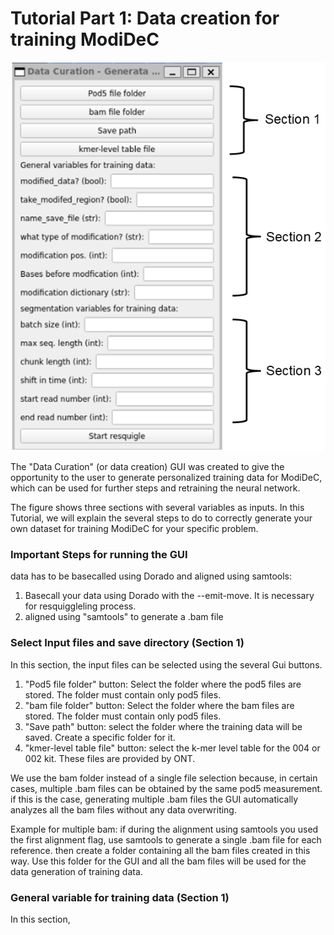 # Tutorial Part 1: Data creation for training ModiDeC 

![GUI for retraining ModiDeC](https://github.com/mem3nto0/ModiDeC-RNA-modification-classifier/blob/main/data_curation_tutorial/Figura_data_generation.png)

The "Data Curation" (or data creation) GUI was created to give the opportunity to the user to generate personalized training data for ModiDeC, which can be used
for further steps and retraining the neural network.

The figure shows three sections with several variables as inputs. In this Tutorial, we will explain the several steps to do to correctly generate your own
dataset for training ModiDeC for your specific problem.

### Important Steps for running the GUI

data has to be basecalled using Dorado and aligned using samtools:

  1) Basecall your data using Dorado with the --emit-move. It is necessary for resquiggleling process.
  2) aligned using "samtools" to generate a .bam file

### Select Input files and save directory (Section 1)

In this section, the input files can be selected using the several Gui buttons.

  1) "Pod5 file folder" button: Select the folder where the pod5 files are stored. The folder must contain only pod5 files.
  2) "bam file folder" button: Select the folder where the bam files are stored. The folder must contain only pod5 files.
  3) "Save path" button: select the folder where the training data will be saved. Create a specific folder for it.
  4) "kmer-level table file" button: select the k-mer level table for the 004 or 002 kit. These files are provided by ONT.

We use the bam folder instead of a single file selection because, in certain cases, multiple .bam files can be obtained by the same pod5 measurement.
if this is the case, generating multiple .bam files the GUI automatically analyzes all the bam files without any data overwriting.

Example for multiple bam: if during the alignment using samtools you used the first alignment flag, use samtools to generate a single .bam file for each
reference. then create a folder containing all the bam files created in this way. Use this folder for the GUI and all the bam files will be used for the data generation of training data.

### General variable for training data (Section 1)

In this section,



